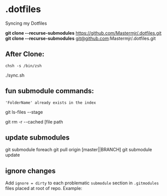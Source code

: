 # .dotfiles
Syncing my Dotfiles

**git clone --recurse-submodules** https://github.com/Mastermjr/.dotfiles.git  
**git clone --recurse-submodules** git@github.com:Mastermjr/.dotfiles.git

## After Clone:
```shell
chsh -s /bin/zsh
```
./sync.sh

## fun submodule commands:
  `'FolderName' already exists in the index` 

  git ls-files --stage

  git rm -r --cached [file path

## update submodules
  git submodule foreach git pull origin [master||BRANCH]
  git submodule update
## ignore changes
  Add `ignore = dirty` to each problematic `submodule` section in `.gitmodules` files placed at root of repo. Example:
